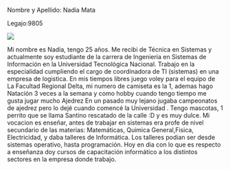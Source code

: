 Nombre y Apellido: Nadia Mata

Legajo:9805

![](https://lh3.googleusercontent.com/a-/AOh14GgnQe6pqDOYiJX_Gsutiw_CksTCyOlkUAMFFLledxk=s60-cc-rg)

Mi nombre es Nadia, tengo 25 años. Me recibi de Técnica en Sistemas y actualmente soy estudiante
de la carrera de Ingenieria en Sistemas de Información en la Universidad Tecnológica Nacional.
Trabajo en la especialidad cumpliendo el cargo de coordinadora de TI (sistemas) en una empresa de logistica.
En mis tiempos libres juego voley  para el equipo de La Facultad Regional Delta, mi numero de camiseta es la 1, 
ademas hago Natación 3 veces a la semana y como hobby cuando tengo tiempo me gusta jugar mucho Ajedrez 
En un pasado muy lejano  jugaba campeonatos de ajedrez pero lo dejé cuando comencé la Universidad .
Tengo mascotas, 1 perrito que se llama Santino rescatado de la calle :D  y es muy dulce.
Mi vocacion es enseñar, antes de trabajar en sistemas era profe de nivel secundario de las materias:
Matemáticas, Quimica General,Fisica, Electricidad, y daba talleres de Informática. Los talleres podian ser desde sistemas operativo, hasta programación. Hoy en dia con lo que es respecto a enseñanza doy cursos de capacitación informático a los distintos sectores en la empresa donde trabajo. 
